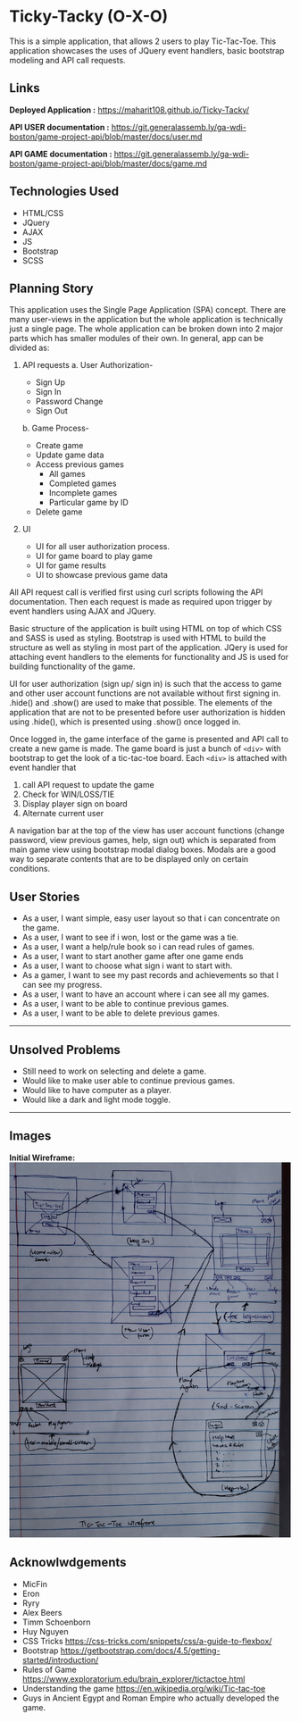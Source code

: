 
# Ticky-Tacky (O-X-O)

This is a simple application, that allows 2 users to play Tic-Tac-Toe. This application showcases the uses of JQuery event handlers, basic bootstrap modeling and API call requests.

## Links
**Deployed Application :** <https://maharit108.github.io/Ticky-Tacky/>

**API USER documentation :** <https://git.generalassemb.ly/ga-wdi-boston/game-project-api/blob/master/docs/user.md>

**API GAME documentation :** <https://git.generalassemb.ly/ga-wdi-boston/game-project-api/blob/master/docs/game.md>


## Technologies Used
- HTML/CSS
- JQuery
- AJAX
- JS
- Bootstrap
- SCSS

## Planning Story
This application uses the Single Page Application (SPA) concept. There are many user-views in the application but the whole application is technically just a single page. The whole application can be broken down into 2 major parts which has smaller modules of their own. In general, app can be divided as:
1. API requests
	  a. User Authorization-
	  - Sign Up
	  -  Sign In
	  - Password Change
	  - Sign Out

	b. Game Process-
	- Create game
	- Update game data
     - Access previous games
       - All games
       - Completed games
        - Incomplete games
        - Particular game by ID
      - Delete game


3. UI
	- UI for all user authorization process.
   - UI for game board to play game
   - UI for game results
   - UI to showcase previous game data


All API request call is verified first using curl scripts following the API documentation. Then each request is made as required upon trigger by event handlers using AJAX and JQuery.

Basic structure of the application is built using HTML on top of which CSS and SASS is used as styling. Bootstrap is used with HTML to build the structure as well as styling in most part of the application. JQery is used for attaching event handlers to the elements for functionality and JS is used for building functionality of the game.

UI for user authorization (sign up/ sign in) is such that the access to game and other user account functions are not available without first signing in. .hide() and .show() are used to make that possible. The elements of the application that are not to be presented before user authorization is hidden using .hide(), which is presented using .show() once logged in.

Once logged in, the game interface of the game is presented and API call to create a new game is made. The game board is just a bunch of `<div>` with bootstrap to get the look of a tic-tac-toe board. Each `<div>` is attached with event handler that
1. call API request to update the game
2. Check for WIN/LOSS/TIE
3. Display player sign on board
4. Alternate current user

A navigation bar at the top of the view has user account functions (change password, view previous games, help, sign out) which is separated from main game view using bootstrap modal dialog boxes. Modals are a good way to separate contents that are to be displayed only on certain conditions.


## User Stories
- As a user, I want simple, easy user layout so that i can concentrate on the game.
- As a user, I want to see if i won, lost or the game was a tie.
- As a user, I want a help/rule book so i can read rules of games.
- As a user, I want to start another game after one game ends
- As a user, I want to choose what sign i want to start with.
- As a gamer, I want to see my past records and achievements so that I can see my progress.
- As a user, I want to have an account where i can see all my games.
- As a user, I want to be able to continue previous games.
- As a user, I want to be able to delete previous games.
___
## Unsolved Problems
- Still need to work on selecting and delete a game.
- Would like to make user able to continue previous games.
- Would like to have computer as a player.
- Would like a dark and light mode toggle.
___
## Images

**Initial Wireframe:**![Wireframe](./public/20200824_192016.jpg)

## Acknowlwdgements

- MicFin
- Eron
- Ryry
- Alex Beers
- Timm Schoenborn
- Huy Nguyen
- CSS Tricks <https://css-tricks.com/snippets/css/a-guide-to-flexbox/>
- Bootstrap <https://getbootstrap.com/docs/4.5/getting-started/introduction/>
- Rules of Game <https://www.exploratorium.edu/brain_explorer/tictactoe.html>
- Understanding the game <https://en.wikipedia.org/wiki/Tic-tac-toe>
- Guys in Ancient Egypt and Roman Empire who actually developed the game.
